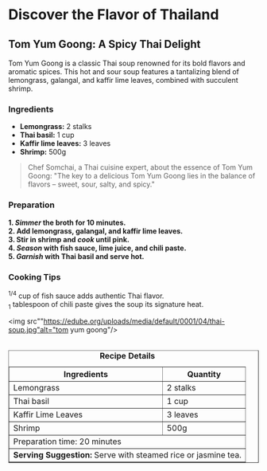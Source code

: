 <!DOCTYPE html>
<html lang="en">
<head>
  <meta charset="UTF-8">
  <title>Taste of Travel</title>
  <meta name="description" content="Embark on a culinary adventure with Taste of Travel, exploring global flavor recipes.">
</head>

<body>
  <h1>Discover the Flavor of Thailand</h1>
  <h2>Tom Yum Goong: A Spicy Thai Delight</h2>
  <p>Tom Yum Goong is a classic Thai soup renowned for its bold flavors and aromatic spices. This hot and sour soup features a tantalizing blend of lemongrass, galangal, and kaffir lime leaves, combined with succulent shrimp.</p>

  <h3>Ingredients</h3>
  <ul>
    <li><strong>Lemongrass:</strong> 2 stalks</li>
    <li><strong>Thai basil:</strong> 1 cup</li>
    <li><strong>Kaffir lime leaves:</strong> 3 leaves</li>
    <li><strong>Shrimp:</strong> 500g</li>
  </ul>

  <blockquote>Chef Somchai, a Thai cuisine expert, about the essence of Tom Yum Goong: "The key to a delicious Tom Yum Goong lies in the balance of flavors – sweet, sour, salty, and spicy."</blockquote>

  <h3>Preparation</h3>
  <strong>1. <em>Simmer</em> the broth for 10 minutes.</strong><br>
  <strong>2. Add lemongrass, galangal, and kaffir lime leaves.</strong><br>
  <strong>3. Stir in shrimp and <em>cook</em> until pink.</strong><br>
  <strong>4. <em>Season</em> with fish sauce, lime juice, and chili paste.</strong><br>
  <strong>5. <em>Garnish</em> with Thai basil and serve hot.</strong>

  <h3>Cooking Tips</h3>
  <p>
    <sup>1/4</sup> cup of fish sauce adds authentic Thai flavor.<br>
    <sub>1</sub> tablespoon of chili paste gives the soup its signature heat.
  </p>
  
  <img src""https://edube.org/uploads/media/default/0001/04/thai-soup.jpg"alt="tom yum goong"/>
  <br><br>
  <table border="1" cellpadding="5" cellspacing="0">
    <caption><strong>Recipe Details</strong></caption>
    <thead>
      <tr>
        <th>Ingredients</th>
        <th>Quantity</th>
      </tr>
    </thead>
    <tbody>
      <tr>
        <td>Lemongrass</td>
        <td>2 stalks</td>
      </tr>
      <tr>
        <td>Thai basil</td>
        <td>1 cup</td>
      </tr>
      <tr>
        <td>Kaffir Lime Leaves</td>
        <td>3 leaves</td>
      </tr>
      <tr>
        <td>Shrimp</td>
        <td>500g</td>
      </tr>
      <tr>
        <td colspan="2">Preparation time: 20 minutes</td>
      </tr>
      <tr>
        <td colspan="2"><strong>Serving Suggestion:</strong> Serve with steamed rice or jasmine tea.</td>
      </tr>
    </tbody>
  </table>
</body>
</html>
   
